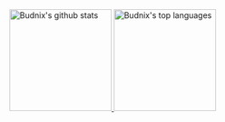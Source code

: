 <a href="https://www.linkedin.com/in/krzysztof-budnik-308a8b94/">
  <img height="180rem" src="https://github-readme-stats.vercel.app/api?username=budnix&show_icons=true" alt="Budnix's github stats" />
  <img height="180rem" src="https://github-readme-stats.vercel.app/api/top-langs/?username=budnix&layout=compact" alt="Budnix's top languages" />
</a>

